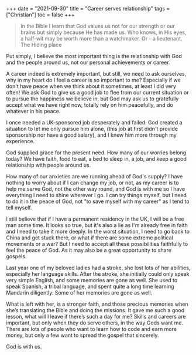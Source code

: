 +++
date = "2021-09-30"
title = "Career serves relationship"
tags = ["Christian"]
toc = false
+++

> In the Bible I learn that God values us not for our strength or our brains but simply because He has made us. Who knows, in His eyes, a half-wit may be worth more than a watchmaker. Or - a lieutenant.  The Hiding place

Put simply, I believe the most important thing is the relationship with God and the people around us, not our personal achievements or career.

A career indeed is extremely important, but still, we need to ask ourselves, why in my heart do I feel a career is so important to me? Especially if we don't have peace when we think about it sometimes, at least I did very often! We ask God to give us a good job to flee from our current situation or to pursue the happiness we believe in, but God may ask us to gratefully accept what we have right now, totally rely on him peacefully, and do whatever in his peace.

I once needed a UK-sponsored job desperately and failed. God created a situation to let me only pursue him alone, (this job at first didn't provide sponsorship nor have a good salary), and I knew him more through my experience.

God supplied grace for the present need. How many of our worries belong today? We have faith, food to eat, a bed to sleep in, a job, and keep a good relationship with people around us.

How many of our anxieties are we running ahead of God's supply? I have nothing to worry about if I can change my job, or not, as my career is to help me serve God, not the other way round, and God is with me so I have everything I need to shine wherever I go. I can try things myself, but I need to do it in the peace of God, not "to save myself with my career" as I tend to tell myself.

I still believe that if I have a permanent residency in the UK, I will be a free man some time. It looks so true, but it's also a lie as I'm already free in faith and I need to take it more deeply. In the worst situation, I need to go back to China and get stuck there, or what if there are some extreme political movements or a war? But I need to accept all these possibilities faithfully to feel the peace of God. As it may also be a great opportunity to share gospels.

Last year one of my beloved ladies had a stroke, she lost lots of her abilities, especially her language skills. After the stroke, she initially could only speak very simple English, and some memories are gone as well. She used to speak Spanish, a tribal language, and spent quite a long time learning Mandarin diligently. Some of her memories are gone as well. 

What is left with her, is a stronger faith, and those precious memories when she’s translating the Bible and doing the missions. It gave me such a good lesson, what will I leave if there’s such a day for me? Skills and careers are important, but only when they do serve others, in the way Gods want me. There are lots of people who want to learn how to code and earn more money, but only a few want to spread the gospel that sincerely.

God is with us.





